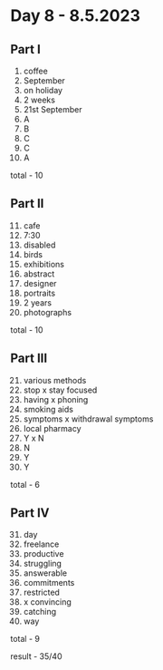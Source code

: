 # Day 8 - 8.5.2023

## Part I

1. coffee
2. September
3. on holiday
4. 2 weeks
5. 21st September
6. A
7. B
8. C
9. C
10. A

total - 10

## Part II

11. cafe
12. 7:30
13. disabled
14. birds
15. exhibitions
16. abstract
17. designer
18. portraits
19. 2 years
20. photographs

total - 10

## Part III

21. various methods
22. stop x stay focused
23. having x phoning
24. smoking aids
25. symptoms x withdrawal symptoms
26. local pharmacy
27. Y x N
28. N
29. Y
30. Y

total - 6

## Part IV

31. day
32. freelance
33. productive
34. struggling
35. answerable
36. commitments
37. restricted
38. x convincing
39. catching
40. way

total - 9

result - 35/40

